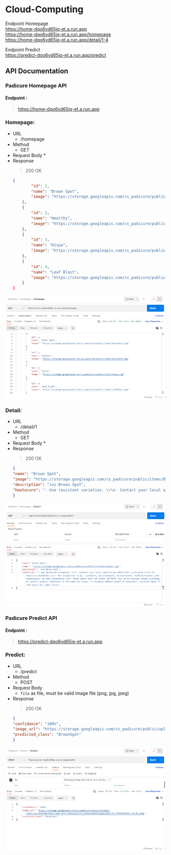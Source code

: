 # Cloud-Computing

Endpoint Homepage  
https://home-dqo6vd65jq-et.a.run.app  
https://home-dqo6vd65jq-et.a.run.app/homepage  
https://home-dqo6vd65jq-et.a.run.app/detail/1-4  

Endpoint Predict  
https://predict-dqo6vd65jq-et.a.run.app/predict  


## API Documentation

### Padicure Homepage API
#### Endpoint :
> https://home-dqo6vd65jq-et.a.run.app

### Homepage:
* URL
    - /homepage
* Method
    - GET
* Request Body
    * 
* Response
    > 200 OK
    ```json
    {
            "id": 1,
            "name": "Brown Spot",
            "image": "https://storage.googleapis.com/cs_padicure/public/items/BrownSpot.jpg"
        },
        {
            "id": 2,
            "name": "Healthy",
            "image": "https://storage.googleapis.com/cs_padicure/public/items/BrownSpot.jpg"
        },
        {
            "id": 3,
            "name": "Hispa",
            "image": "https://storage.googleapis.com/cs_padicure/public/items/Hispa.jpg"
        },
        {
            "id": 4,
            "name": "Leaf Blast",
            "image": "https://storage.googleapis.com/cs_padicure/public/items/LeafBlast.jpg"
        }
    }
    ```
![](postman/homepage.png)  

    
### Detail:
* URL
    - /detail/1
* Method
    - GET
* Request Body
    * 
* Response
    > 200 OK
    ```json
    {
    "name": "Brown Spot",
    "image": "https://storage.googleapis.com/cs_padicure/public/items/BrownSpot.jpg",
    "description": "ini Brown Spot",
    "howtocure": "- Use resistant varieties. \r\n- Contact your local agriculture office for up-to-date lists of varieties available.\r\n- Use fungicides (e.g., iprodione, propiconazole, azoxystrobin, trifloxystrobin, and carbendazim) as seed treatments.\r\n- Treat seeds with hot water (53−54°C) for 10−12 minutes before planting, to control primary infection at the seedling stage. To increase effectiveness of treatment, pre-soak seeds in cold water for eight hours."  
    }
    ```    
![](postman/detail1.png)  



### Padicure Predict API
#### Endpoint :
> https://predict-dqo6vd65jq-et.a.run.app

### Predict:
* URL
    - /predict
* Method
    - POST
* Request Body
    * `file` as file, must be valid image file (png, jpg, jpeg)
* Response
    > 200 OK
    ```json
    {
    "confidence": "100%",
    "image_url": "https://storage.googleapis.com/cs_padicure/public/uploads/padicure-3369b424-0aa9-11ee-b7bb-5bfa351ac0ed-WhatsApp%20Image%202023-06-07%20at%2021.40.02.jpeg",
    "predicted_class": "BrownSpot"
    }
    ```
![](postman/predict.png)      
    
    
 
